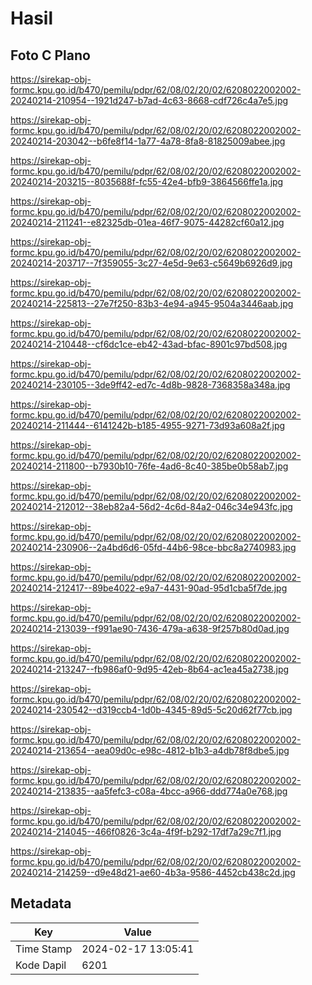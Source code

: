 # Hasil

## Foto C Plano

https://sirekap-obj-formc.kpu.go.id/b470/pemilu/pdpr/62/08/02/20/02/6208022002002-20240214-210954--1921d247-b7ad-4c63-8668-cdf726c4a7e5.jpg

https://sirekap-obj-formc.kpu.go.id/b470/pemilu/pdpr/62/08/02/20/02/6208022002002-20240214-203042--b6fe8f14-1a77-4a78-8fa8-81825009abee.jpg

https://sirekap-obj-formc.kpu.go.id/b470/pemilu/pdpr/62/08/02/20/02/6208022002002-20240214-203215--8035688f-fc55-42e4-bfb9-3864566ffe1a.jpg

https://sirekap-obj-formc.kpu.go.id/b470/pemilu/pdpr/62/08/02/20/02/6208022002002-20240214-211241--e82325db-01ea-46f7-9075-44282cf60a12.jpg

https://sirekap-obj-formc.kpu.go.id/b470/pemilu/pdpr/62/08/02/20/02/6208022002002-20240214-203717--7f359055-3c27-4e5d-9e63-c5649b6926d9.jpg

https://sirekap-obj-formc.kpu.go.id/b470/pemilu/pdpr/62/08/02/20/02/6208022002002-20240214-225813--27e7f250-83b3-4e94-a945-9504a3446aab.jpg

https://sirekap-obj-formc.kpu.go.id/b470/pemilu/pdpr/62/08/02/20/02/6208022002002-20240214-210448--cf6dc1ce-eb42-43ad-bfac-8901c97bd508.jpg

https://sirekap-obj-formc.kpu.go.id/b470/pemilu/pdpr/62/08/02/20/02/6208022002002-20240214-230105--3de9ff42-ed7c-4d8b-9828-7368358a348a.jpg

https://sirekap-obj-formc.kpu.go.id/b470/pemilu/pdpr/62/08/02/20/02/6208022002002-20240214-211444--6141242b-b185-4955-9271-73d93a608a2f.jpg

https://sirekap-obj-formc.kpu.go.id/b470/pemilu/pdpr/62/08/02/20/02/6208022002002-20240214-211800--b7930b10-76fe-4ad6-8c40-385be0b58ab7.jpg

https://sirekap-obj-formc.kpu.go.id/b470/pemilu/pdpr/62/08/02/20/02/6208022002002-20240214-212012--38eb82a4-56d2-4c6d-84a2-046c34e943fc.jpg

https://sirekap-obj-formc.kpu.go.id/b470/pemilu/pdpr/62/08/02/20/02/6208022002002-20240214-230906--2a4bd6d6-05fd-44b6-98ce-bbc8a2740983.jpg

https://sirekap-obj-formc.kpu.go.id/b470/pemilu/pdpr/62/08/02/20/02/6208022002002-20240214-212417--89be4022-e9a7-4431-90ad-95d1cba5f7de.jpg

https://sirekap-obj-formc.kpu.go.id/b470/pemilu/pdpr/62/08/02/20/02/6208022002002-20240214-213039--f991ae90-7436-479a-a638-9f257b80d0ad.jpg

https://sirekap-obj-formc.kpu.go.id/b470/pemilu/pdpr/62/08/02/20/02/6208022002002-20240214-213247--fb986af0-9d95-42eb-8b64-ac1ea45a2738.jpg

https://sirekap-obj-formc.kpu.go.id/b470/pemilu/pdpr/62/08/02/20/02/6208022002002-20240214-230542--d319ccb4-1d0b-4345-89d5-5c20d62f77cb.jpg

https://sirekap-obj-formc.kpu.go.id/b470/pemilu/pdpr/62/08/02/20/02/6208022002002-20240214-213654--aea09d0c-e98c-4812-b1b3-a4db78f8dbe5.jpg

https://sirekap-obj-formc.kpu.go.id/b470/pemilu/pdpr/62/08/02/20/02/6208022002002-20240214-213835--aa5fefc3-c08a-4bcc-a966-ddd774a0e768.jpg

https://sirekap-obj-formc.kpu.go.id/b470/pemilu/pdpr/62/08/02/20/02/6208022002002-20240214-214045--466f0826-3c4a-4f9f-b292-17df7a29c7f1.jpg

https://sirekap-obj-formc.kpu.go.id/b470/pemilu/pdpr/62/08/02/20/02/6208022002002-20240214-214259--d9e48d21-ae60-4b3a-9586-4452cb438c2d.jpg


## Metadata

| Key        | Value               |
| ---------- | ------------------- |
| Time Stamp | 2024-02-17 13:05:41 |
| Kode Dapil | 6201                |



